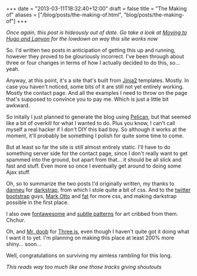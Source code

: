 +++
date = "2013-03-11T18:32:40+12:00"
draft = false
title = "The Making of"
aliases = ["/blog/posts/the-making-of.html", "blog/posts/the-making-of"]
+++

*Once again, this post is hideously out of date. Go take a look at [Moving to Hugo and Lanyon](/2015/02/14/moving-to-hugo-and-lanyon/) for the lowdown on way this site works now*

So. I'd written two posts in anticipation of getting this up and running, however they proved to be glouriously incorrect. I've been through about three or four changes in terms of how I actually decided to do this, so... yeah.

Anyway, at this point, it's a site that's built from [Jinja2](http://jinja.pocoo.org/) templates. Mostly. In case you haven't noticed, some bits of it are still not yet entirely working. Mostly the contact page. And all the examples I need to throw on the page that's supposed to convince you to pay me. Which is just a little bit awkward.

<!--more-->

So initally I just planned to generate the blog using [Pelican](http://blog.getpelican.com/), but that seemed like a bit of overkill for what I wanted to do. Plus you know, I can't call myself a real hacker if I don't DIY this bad boy.
So although it works at the moment, it'll probably be something I polish for quite some time to come.

But at least so far the site is still almost entirely static. I'll have to do something server side for the contact page, since I don't really want to get spammed into the ground, but apart from that... it should be all slick and fast and stuff. Even more so once I eventually get around to doing some Ajax stuff.

Oh, so to summarize the two posts I'd originally written, my thanks to [danneu](http://danneu.com/bag/darkstrap/darkstrap.html) for [darkstrap](http://danneu.com/bag/darkstrap/darkstrap.html), from which I stole quite a bit of css. And to the [twitter bootstrap](http://twitter.github.com/bootstrap/) guys, [Mark Otto](http://markdotto.com/) and [fat](http://byfat.xxx/) for more css, and making darkstrap possible in the first place. 

I also owe [fontawesome](http://fortawesome.github.com/Font-Awesome/) and [subtle patterns](http://subtlepatterns.com/) for art cribbed from them. Chchur.

Oh, and [Mr. doob](http://mrdoob.com/) for [Three.js](http://mrdoob.github.com/three.js/), even though I haven't quite got it doing what I want it to yet. I'm planning on making this place at least 200% more shiny... soon...

Well, congratulations on surviving my aimless rambling for this long.

*This reads way too much like one those tracks giving shoutouts*